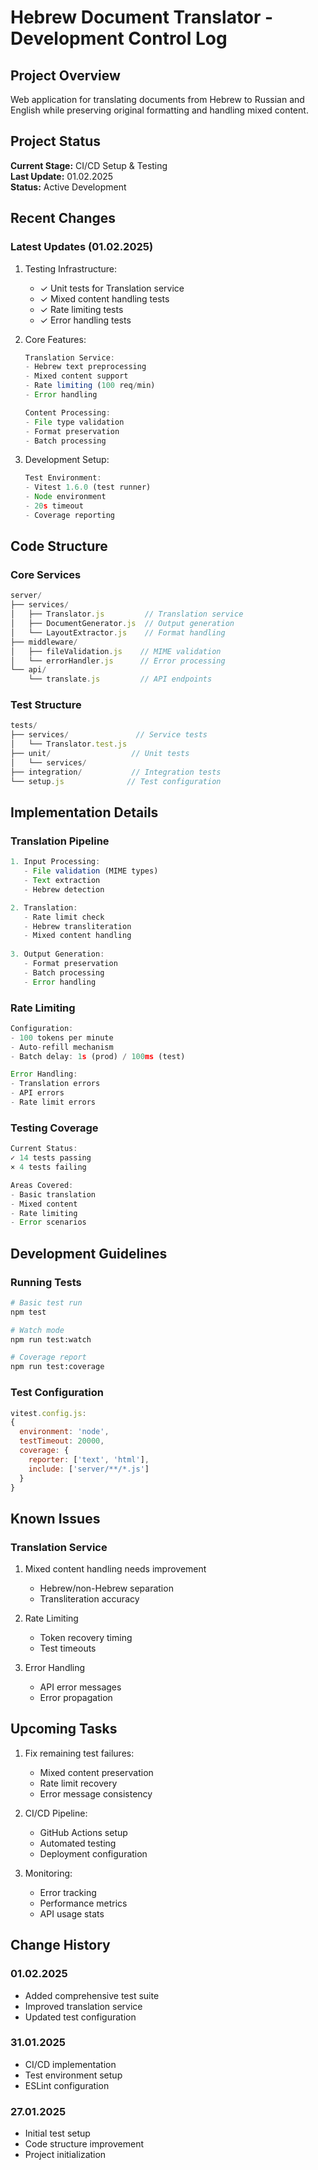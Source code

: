 # Hebrew Document Translator - Development Control Log

## Project Overview
Web application for translating documents from Hebrew to Russian and English while preserving original formatting and handling mixed content.

## Project Status
**Current Stage:** CI/CD Setup & Testing  
**Last Update:** 01.02.2025  
**Status:** Active Development

## Recent Changes

### Latest Updates (01.02.2025)
1. Testing Infrastructure:
   - ✓ Unit tests for Translation service
   - ✓ Mixed content handling tests
   - ✓ Rate limiting tests
   - ✓ Error handling tests

2. Core Features:
   ```javascript
   Translation Service:
   - Hebrew text preprocessing
   - Mixed content support
   - Rate limiting (100 req/min)
   - Error handling

   Content Processing:
   - File type validation
   - Format preservation
   - Batch processing
   ```

3. Development Setup:
   ```javascript
   Test Environment:
   - Vitest 1.6.0 (test runner)
   - Node environment
   - 20s timeout
   - Coverage reporting
   ```

## Code Structure

### Core Services
```javascript
server/
├── services/
│   ├── Translator.js         // Translation service
│   ├── DocumentGenerator.js  // Output generation
│   └── LayoutExtractor.js    // Format handling
├── middleware/
│   ├── fileValidation.js    // MIME validation
│   └── errorHandler.js      // Error processing
└── api/
    └── translate.js         // API endpoints
```

### Test Structure
```javascript
tests/
├── services/               // Service tests
│   └── Translator.test.js
├── unit/                  // Unit tests
│   └── services/
├── integration/           // Integration tests
└── setup.js              // Test configuration
```

## Implementation Details

### Translation Pipeline
```javascript
1. Input Processing:
   - File validation (MIME types)
   - Text extraction
   - Hebrew detection

2. Translation:
   - Rate limit check
   - Hebrew transliteration
   - Mixed content handling
   
3. Output Generation:
   - Format preservation
   - Batch processing
   - Error handling
```

### Rate Limiting
```javascript
Configuration:
- 100 tokens per minute
- Auto-refill mechanism
- Batch delay: 1s (prod) / 100ms (test)

Error Handling:
- Translation errors
- API errors
- Rate limit errors
```

### Testing Coverage
```javascript
Current Status:
✓ 14 tests passing
× 4 tests failing

Areas Covered:
- Basic translation
- Mixed content
- Rate limiting
- Error scenarios
```

## Development Guidelines

### Running Tests
```bash
# Basic test run
npm test

# Watch mode
npm run test:watch

# Coverage report
npm run test:coverage
```

### Test Configuration
```javascript
vitest.config.js:
{
  environment: 'node',
  testTimeout: 20000,
  coverage: {
    reporter: ['text', 'html'],
    include: ['server/**/*.js']
  }
}
```

## Known Issues

### Translation Service
1. Mixed content handling needs improvement
   - Hebrew/non-Hebrew separation
   - Transliteration accuracy

2. Rate Limiting
   - Token recovery timing
   - Test timeouts

3. Error Handling
   - API error messages
   - Error propagation

## Upcoming Tasks
1. Fix remaining test failures:
   - Mixed content preservation
   - Rate limit recovery
   - Error message consistency

2. CI/CD Pipeline:
   - GitHub Actions setup
   - Automated testing
   - Deployment configuration

3. Monitoring:
   - Error tracking
   - Performance metrics
   - API usage stats

## Change History

### 01.02.2025
- Added comprehensive test suite
- Improved translation service
- Updated test configuration

### 31.01.2025
- CI/CD implementation
- Test environment setup
- ESLint configuration

### 27.01.2025
- Initial test setup
- Code structure improvement
- Project initialization